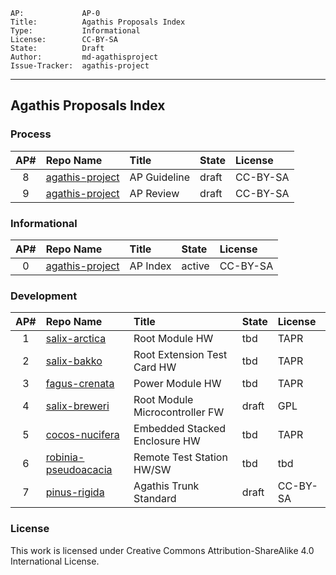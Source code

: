    AP:             AP-0
    Title:          Agathis Proposals Index
    Type:           Informational
    License:        CC-BY-SA
    State:          Draft
    Author:         md-agathisproject
    Issue-Tracker:  agathis-project
---

## Agathis Proposals Index

### Process

AP# | Repo Name         |   Title                         | State | License
:--:|:------------------|:--------------------------------|:------|:--------
8   |[agathis-project](https://github.com/agathis-project/agathis-project/blob/master/AP-8/AP-8.md)  | AP Guideline                    | draft | CC-BY-SA
9   |[agathis-project](https://github.com/agathis-project/agathis-project/blob/master/AP-9/AP-9.md)  | AP Review                       | draft | CC-BY-SA

### Informational

AP# |Repo Name          |  Title                          | State | License
:--:|:------------------|:--------------------------------|:------|:--------
0   |[agathis-project](https://github.com/agathis-project/agathis-project)          |  AP Index        | active | CC-BY-SA

### Development

AP# |Repo Name                                                                                      |  Title                          | State  | License
:--:|:----------------------------------------------------------------------------------------------|:--------------------------------|:------ |:--------
1   |[salix-arctica](https://github.com/agathis-project/salix-arctica)                              |  Root Module HW                 | tbd    | TAPR
2   |[salix-bakko](https://github.com/agathis-project/salix-bakko)                                  |  Root Extension Test Card HW    | tbd    | TAPR
3   |[fagus-crenata](https://github.com/agathis-project/fagus-crenata)                              |  Power Module HW                | tbd    | TAPR
4   |[salix-breweri](https://github.com/agathis-project/salix-breweri)                              |  Root Module Microcontroller FW | draft  | GPL
5   |[cocos-nucifera](https://github.com/agathis-project/cocos-nucifera)                            |  Embedded Stacked Enclosure HW  | tbd    | TAPR
6   |[robinia-pseudoacacia](https://github.com/agathis-project/robinia-pseudoacacia)                |  Remote Test Station HW/SW      | tbd    | tbd
7   |[pinus-rigida](https://github.com/agathis-project/pinus-rigida)                                |  Agathis Trunk Standard         | draft  | CC-BY-SA

### License

This work is licensed under Creative Commons Attribution-ShareAlike 4.0
International License.
